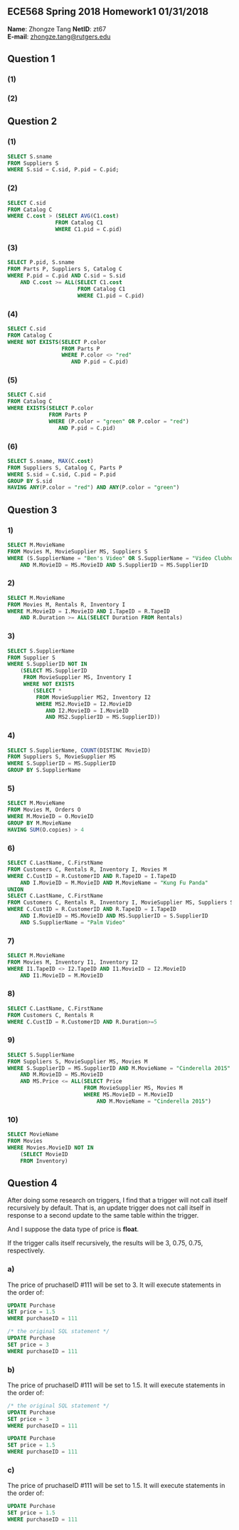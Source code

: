 ## ECE568 Spring 2018 Homework1 01/31/2018
**Name**: Zhongze Tang  **NetID**: zt67  
**E-mail**: zhongze.tang@rutgers.edu

## Question 1
### (1)
### (2)

## Question 2
### (1)
```sql
SELECT S.sname
FROM Suppliers S
WHERE S.sid = C.sid, P.pid = C.pid;
```
### (2)
```sql
SELECT C.sid
FROM Catalog C
WHERE C.cost > (SELECT AVG(C1.cost)
               FROM Catalog C1
               WHERE C1.pid = C.pid)
```
### (3)
```sql
SELECT P.pid, S.sname
FROM Parts P, Suppliers S, Catalog C
WHERE P.pid = C.pid AND C.sid = S.sid
    AND C.cost >= ALL(SELECT C1.cost
                      FROM Catalog C1
                      WHERE C1.pid = C.pid)
```
### (4)
```sql
SELECT C.sid
FROM Catalog C
WHERE NOT EXISTS(SELECT P.color
                 FROM Parts P
                 WHERE P.color <> "red"
                    AND P.pid = C.pid)
```
### (5)
```sql
SELECT C.sid
FROM Catalog C
WHERE EXISTS(SELECT P.color
             FROM Parts P
             WHERE (P.color = "green" OR P.color = "red")
                AND P.pid = C.pid)
```
### (6)
```sql
SELECT S.sname, MAX(C.cost)
FROM Suppliers S, Catalog C, Parts P
WHERE S.sid = C.sid, C.pid = P.pid
GROUP BY S.sid
HAVING ANY(P.color = "red") AND ANY(P.color = "green")
```

## Question 3
### 1)
```sql
SELECT M.MovieName
FROM Movies M, MovieSupplier MS, Suppliers S
WHERE (S.SupplierName = "Ben's Video" OR S.SupplierName = "Video Clubhouse")
    AND M.MovieID = MS.MovieID AND S.SupplierID = MS.SupplierID
```
### 2)
```sql
SELECT M.MovieName
FROM Movies M, Rentals R, Inventory I
WHERE M.MovieID = I.MovieID AND I.TapeID = R.TapeID
    AND R.Duration >= ALL(SELECT Duration FROM Rentals)
```
### 3)
```sql
SELECT S.SupplierName
FROM Supplier S
WHERE S.SupplierID NOT IN
    (SELECT MS.SupplierID
     FROM MovieSupplier MS, Inventory I
     WHERE NOT EXISTS
        (SELECT *
         FROM MovieSupplier MS2, Inventory I2
         WHERE MS2.MovieID = I2.MovieID
            AND I2.MovieID = I.MovieID
            AND MS2.SupplierID = MS.SupplierID))
```
### 4)
```sql
SELECT S.SupplierName, COUNT(DISTINC MovieID)
FROM Suppliers S, MovieSupplier MS
WHERE S.SupplierID = MS.SupplierID
GROUP BY S.SupplierName
```
### 5)
```sql
SELECT M.MovieName
FROM Movies M, Orders O
WHERE M.MovieID = O.MovieID
GROUP BY M.MovieName
HAVING SUM(O.copies) > 4
```
### 6)
```sql
SELECT C.LastName, C.FirstName
FROM Customers C, Rentals R, Inventory I, Movies M
WHERE C.CustID = R.CustomerID AND R.TapeID = I.TapeID
    AND I.MovieID = M.MovieID AND M.MovieName = "Kung Fu Panda"
UNION
SELECT C.LastName, C.FirstName
FROM Customers C, Rentals R, Inventory I, MovieSupplier MS, Suppliers S
WHERE C.CustID = R.CustomerID AND R.TapeID = I.TapeID
    AND I.MovieID = MS.MovieID AND MS.SupplierID = S.SupplierID
    AND S.SupplierName = "Palm Video"
```
### 7)
```sql
SELECT M.MovieName
FROM Movies M, Inventory I1, Inventory I2
WHERE I1.TapeID <> I2.TapeID AND I1.MovieID = I2.MovieID
    AND I1.MovieID = M.MovieID
```
### 8)
```sql
SELECT C.LastName, C.FirstName
FROM Customers C, Rentals R
WHERE C.CustID = R.CustomerID AND R.Duration>=5
```
### 9)
```sql
SELECT S.SupplierName
FROM Suppliers S, MovieSupplier MS, Movies M
WHERE S.SupplierID = MS.SupplierID AND M.MovieName = "Cinderella 2015"
    AND M.MovieID = MS.MovieID
    AND MS.Price <= ALL(SELECT Price
                        FROM MovieSupplier MS, Movies M
                        WHERE MS.MovieID = M.MovieID
                            AND M.MovieName = "Cinderella 2015")
```
### 10)
```sql
SELECT MovieName
FROM Movies
WHERE Movies.MovieID NOT IN
    (SELECT MovieID
    FROM Inventory)
```
## Question 4
After doing some research on triggers, I find that a trigger will not call itself recursively by default. That is, an update trigger does not call itself in response to a second update to the same table within the trigger.

And I suppose the data type of price is **float**.

If the trigger calls itself recursively, the results will be 3, 0.75, 0.75, respectively.
### a)
The price of pruchaseID #111 will be set to 3.
It will execute statements in the order of:
```sql
UPDATE Purchase
SET price = 1.5
WHERE purchaseID = 111

/* the original SQL statement */
UPDATE Purchase
SET price = 3
WHERE purchaseID = 111
```
### b)
The price of pruchaseID #111 will be set to 1.5.
It will execute statements in the order of:
```sql
/* the original SQL statement */
UPDATE Purchase
SET price = 3
WHERE purchaseID = 111

UPDATE Purchase
SET price = 1.5
WHERE purchaseID = 111
```
### c)
The price of pruchaseID #111 will be set to 1.5.
It will execute statements in the order of:
```sql
UPDATE Purchase
SET price = 1.5
WHERE purchaseID = 111
```

